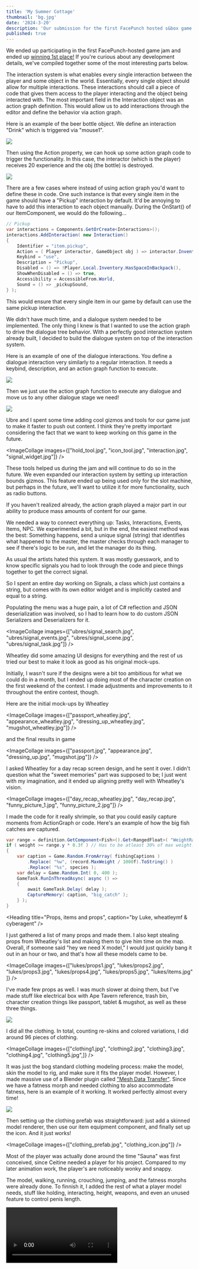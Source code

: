 ```yaml
---
title: 'My Summer Cottage'
thumbnail: 'bg.jpg'
date: '2024-3-20'
description: 'Our submission for the first FacePunch hosted s&box game jam'
published: true
---
```


We ended up participating in the first FacePunch-hosted game jam and ended up [winning 1st place!](https://asset.party/c/gamejam1/results) If you're curious about any development details, we've compiled together some of the most interesting parts below.

<Heading title="Interaction System" caption="by matek and ceitine" />

The interaction system is what enables every single interaction between the player and some object in the world. Essentially, every single object should allow for multiple interactions. These interactions should call a piece of code that gives them access to the player interacting and the object being interacted with. The most important field in the Interaction object was an action graph definition. This would allow us to add interactions through the editor and define the behavior via action graph.

Here is an example of the beer bottle object. We define an interaction "Drink" which is triggered via "mouse1".

<Img src="beer_interaction.jpg" />

Then using the Action property, we can hook up some action graph code to trigger the functionality. In this case, the interactor (which is the player) receives 20 experience and the obj (the bottle) is destroyed.

<Img src="beer_actiongraph.jpg" />

There are a few cases where instead of using action graph you'd want to define these in code. One such instance is that every single item in the game should have a "Pickup" interaction by default. It'd be annoying to have to add this interaction to each object manually. During the OnStart() of our ItemComponent, we would do the following...

```csharp
// Pickup
var interactions = Components.GetOrCreate<Interactions>();
interactions.AddInteraction( new Interaction()
{
	Identifier = "item.pickup",
	Action = ( Player interactor, GameObject obj ) => interactor.Inventory.GiveItem( this ),
	Keybind = "use",
	Description = "Pickup",
	Disabled = () => !Player.Local.Inventory.HasSpaceInBackpack(),
	ShowWhenDisabled = () => true,
	Accessibility = AccessibleFrom.World,
	Sound = () => _pickupSound,
} );
```

This would ensure that every single item in our game by default can use the same pickup interaction.

<Heading title="Dialogue System" caption="by matek" />

We didn't have much time, and a dialogue system needed to be implemented. The only thing I knew is that I wanted to use the action graph to drive the dialogue tree behavior. With a perfectly good interaction system already built, I decided to build the dialogue system on top of the interaction system.

Here is an example of one of the dialogue interactions. You define a dialogue interaction very similarly to a regular interaction. It needs a keybind, description, and an action graph function to execute.

<Img src="dialogue_interaction.jpg" />

Then we just use the action graph function to execute any dialogue and move us to any other dialogue stage we need!

<Img src="dialogue_actiongraph.jpg" />

<Heading title="Tools & Gizmos" caption="by ceitine and ubre" />

Ubre and I spent some time adding cool gizmos and tools for our game just to make it faster to push out content. I think they're pretty important considering the fact that we want to keep working on this game in the future.

<ImageCollage images={["hold_tool.jpg", "icon_tool.jpg", "interaction.jpg", "signal_widget.jpg"]} />

These tools helped us during the jam and will continue to do so in the future. We even expanded our interaction system by setting up interaction bounds gizmos. This feature ended up being used only for the slot machine, but perhaps in the future, we'll want to utilize it for more functionality, such as radio buttons.

If you haven't realized already, the action graph played a major part in our ability to produce mass amounts of content for our game.

<Heading h="h4" title="Signal Widget" caption="by ubre" />

We needed a way to connect everything up: Tasks, Interactions, Events, Items, NPC. We experimented a bit, but in the end, the easiest method was the best: Something happens, send a unique signal (string) that identifies what happened to the master, the master checks through each manager to see if there's logic to be run, and let the manager do its thing.

As usual the artists hated this system. It was mostly guesswork, and to know specific signals you had to look through the code and piece things together to get the correct signal.

So I spent an entire day working on Signals, a class which just contains a string, but comes with its own editor widget and is implicitly casted and equal to a string.

Populating the menu was a huge pain, a lot of C# reflection and JSON deserialization was involved, so I had to learn how to do custom JSON Serializers and Deserializers for it.

<ImageCollage images={["ubres/signal_search.jpg", "ubres/signal_events.jpg", "ubres/signal_scene.jpg", "ubres/signal_task.jpg"]} />

<Heading title="UI" caption="by wheatleymf, gio, matek and ceitine" />

Wheatley did some amazing UI designs for everything and the rest of us tried our best to make it look as good as his original mock-ups.

<Heading h="h4" title="Character Creation" caption="by ceitine and wheatleymf" />

Initially, I wasn't sure if the designs were a bit too ambitious for what we could do in a month, but I ended up doing most of the character creation on the first weekend of the contest. I made adjustments and improvements to it throughout the entire contest, though.

Here are the initial mock-ups by Wheatley

<ImageCollage images={["passport_wheatley.jpg", "appearance_wheatley.jpg", "dressing_up_wheatley.jpg", "mugshot_wheatley.jpg"]} />

and the final results in game

<ImageCollage images={["passport.jpg", "appearance.jpg", "dressing_up.jpg", "mugshot.jpg"]} />

<Heading h="h4" title="Day Recap" caption="by ceitine and wheatleymf" />

I asked Wheatley for a day recap screen design, and he sent it over. I didn't question what the "sweet memories" part was supposed to be; I just went with my imagination, and it ended up aligning pretty well with Wheatley's vision.

<ImageCollage images={["day_recap_wheatley.jpg", "day_recap.jpg", "funny_picture_1.jpg", "funny_picture_2.jpg"]} />

I made the code for it really shrimple, so that you could easily capture moments from ActionGraph or code. Here's an example of how the big fish catches are captured.

```csharp
var range = definition.GetComponent<Fish>().Get<RangedFloat>( "WeightRange" );
if ( weight >= range.y * 0.3f ) // Has to be atleast 30% of max weight.
{
	var caption = Game.Random.FromArray( fishingCaptions )
		.Replace( "%w", (record.MaxWeight / 1000f).ToString() )
		.Replace( "%s", species );
	var delay = Game.Random.Int( 0, 400 );
	GameTask.RunInThreadAsync( async () =>
	{
		await GameTask.Delay( delay );
		CaptureMemory( caption, "big_catch" );
	} );
}
```

<Heading title="Props, items and props", caption="by Luke, wheatleymf & cyberagent" />

<Heading h="h4" title="Lukes" />

I just gathered a list of many props and made them. I also kept stealing props from Wheatley's list and making them to give him time on the map. Overall, if someone said "hey we need X model," I would just quickly bang it out in an hour or two, and that's how all these models came to be.

<ImageCollage images={["lukes/props1.jpg", "lukes/props2.jpg", "lukes/props3.jpg", "lukes/props4.jpg", "lukes/props5.jpg", "lukes/items.jpg" ]} />

<Heading h="h4" title="Wheatley's" />

I've made few props as well. I was much slower at doing them, but I've made stuff like electrical box with Ape Tavern reference, trash bin, character creation things like passport, tablet & mugshot, as well as these three things.

<Img src="whmf/props.png" />

<Heading title="Clothing" caption="by Luke" />

I did all the clothing. In total, counting re-skins and colored variations, I did around 96 pieces of clothing.

<ImageCollage images={["clothing1.jpg", "clothing2.jpg", "clothing3.jpg", "clothing4.jpg", "clothing5.jpg",]} />

It was just the bog standard clothing modeling process: make the model, skin the model to rig, and make sure it fits the player model. However, I made massive use of a Blender plugin called ["Mesh Data Transfer"](https://mmemoli.gumroad.com/l/tOKEh). Since we have a fatness morph and needed clothing to also accommodate fatness, here is an example of it working. It worked perfectly almost every time!

<Img src="morph_transfer.gif" />

Then setting up the clothing prefab was straightforward: just add a skinned model renderer, then use our item equipment component, and finally set up the icon. And it just works!

<ImageCollage images={["clothing_prefab.jpg", "clothing_icon.jpg"]} />

<Heading title="Player" caption="by Grodbert" />

Most of the player was actually done around the time "Sauna" was first conceived, since Ceitine needed a player for his project. Compared to my later animation work, the player's are noticeably wonky and snappy.

The model, walking, running, crouching, jumping, and the fatness morphs were already done. To finnish it, I added the rest of what a player model needs, stuff like holding, interacting, height, weapons, and even an unused feature to control penis length.

<Video src="grods/player.mp4" />

Since the camera was attached to the world model's head, I wasn't given much freedom with the movements in the animations, which resulted in some tame looking attacks, actions, and poses. Hopefully our next project will have a separate first/third person.

<Heading title="Animals" caption="by Grodbert" />

The forest needed some life, and I needed some work, so Ceitine gave me a list of typical Finnish animals: Elk, Foxes, and Hares. Unfortunately, nobody told me that in Finland they call Moose "Elks." Luckily, my plan was to have a versatile base and retexture to add more variety: Reindeers, Moose, and actual Elks, even though they aren't found in Finland. But nobody will care!

Hares were useful "early game" animals that could be killed with the BB gun, and Foxes hunt hares and steal your fish. I'm happy I got to practice a lot with sculpting, rigging, and animating; I was really lacking in those departments.

<ImageCollage images={["grods/elkanims.gif", "grods/hareanims.gif", "grods/foxanims.gif"]} />

<Heading title="Environment Art" caption="by wheatleymf" />

I ended up making environment art for this game, as well as UI design. That includes a bunch of materials, some hard surface props, some nature props like rocks, cliffs, and trees, the whole UI, and some shader work like terrain and cliff shaders.

<Heading h="h3" title="Terrain" />

Terrain used in "My Summer Cottage" is a custom implementation that is done mostly in Hammer. When we started working on this game, Matt's terrain system wasn't released yet, so it made sense to rely on ourselves. There were many experiments with it -- chunking, procedural grass with distance and frustum culling, and some other fancy things, but after all, the final terrain is just one big mesh. It's lazy, it's stupid, but it was a thing that worked best and didn't require too much time to implement into the game.

<Img src="whmf/terrain.png" />

Terrain is done in **World Creator 2**. Once it's done, I'd just export the .obj file and splat map image, then finalize it in Blender. The resolution of this mesh was low enough to effortlessly add it into Hammer, and when I needed to adjust the terrain for buildings and cliffs, I could easily convert the model into editable Hammer mesh with no issues. I really, really like this feature.

I've added a few little details into the shader as well so it wouldn't look too bad, such as color variance and shoreline wetness so it'd look "wet" at the water level.

<Video src="whmf/sbox-dev_dXuyFSVnmc.mp4" />
<Video src="whmf/sbox-dev_eTEqv5U0nB.mp4" />

As for textures and other stuff, it was done with a quickly crafted shader. Nothing fancy about it -- you just import splat data in RGBA format and then set up each splat color, normal, and roughness maps. To avoid stretching on slopes, terrain uses triplanar mapping. For slightly better shading and details, I've added pre-baked normal and AO maps from a higher resolution version of this terrain mesh.

<Heading h="h3" title="Materials" />

All materials are done in Substance Designer, and as some of you might already know, all of them were initially made in 2K resolution. Why? Well, it's just easier to add details and generate more accurate AO maps when your heightmap is in high resolution. Let me show you some of my favorite ones.

<Img src="whmf/materials.jpg" />

Once a new material is complete, I'd go to Photoshop and process each texture. I'd combine albedo and AO maps, downscale to 256x256, then apply indexed colors. Sometimes I did that with normal and roughness maps too. To reduce inaccurate and "blurry" normals, I often had to disable normal map compression in material settings. That's probably not a good idea, but I hope it wasn't too bad considering that the total size of My Summer Cottage is ~300MB.

Most materials (in their original resolution) will be later uploaded to asset.party. I can't promise an exact date though, as I'm still dealing with fever dreams about Hammer and trying to solve issues I've encountered this month.

<Heading h="h3" title="Nature — Foliage" />
<ImageCollage images={["whmf/trees2.jpg", "whmf/trees1.jpg"]} />

Hunting is an important part of the game, so the forest had to look at least somewhat acceptable. So I made 7 tree variants: three types of oak trees and four spruce trees. Oak trees were mainly used in areas like the town and cottages, while spruce trees were in the "wild" area. I also wanted to do grass, but unfortunately, I couldn't come up with a nice solution for it before we ran out of time. I'll try figuring this out later.

<Heading h="h3" title="Nature — Cliffs and Rocks" />
<Img src="whmf/rocks.jpg" />

Something I knew should be added are cliffs and rocks. Rocks are made with Blender and stack of Displace modifiers with voronoi & other noise generators. But there's also a cliff shader and it's a little bit more conchplex.

<Video src="whmf/sbox-dev_fFTPvJPZNi.mp4" />

I wrote a cliff shader that would improve control over their visuals. Basically, first I do a high-poly cliff mesh in blender, bake it into game-ready lowpoly variant, make LODs. Then, since I do everything in Marmoset Toolbag, I'm also creating there 3 mesh data maps - peaks (curvature), cavity map and direction map. That's it, nothing else for this cliff required! Actual textures and other stuff on this mesh are applied with a shader. This is how material editor looks like.

<ImageCollage images={["whmf/cliffshader.png", "whmf/cliffshader2.png"]} />

Cliff shader will be uploaded to asset.party later, too. There are a few things I'd like to improve before that, and provide better documentation how to use it and how can you generate mesh data maps.

<Heading h="h3" title="Town" />
<Img src="whmf/town.png" />

Town was done in a super short amount of time so forgive me for making it look pretty bland and empty. I've started with adding buildings that are important for the gameplay -- gas station, shop, bar, and fishing shop. Once shape was complete, I have finnished texturing on the next day and then moved onto filling the entire town with decorative buildings and apartments.

<ImageCollage images={["whmf/town3.png", "whmf/town2.png", "whmf/town1.png"]} />

Nearly everything is filled with props made by Luke, he really saved my ass here and helped to make town feel more like a... town. Some stuff like trash bags, road signs and mail boxes are made by Cyber. Working with such limited timeframes takes many hours and it can feel pressuring, so I couldn't resist adding some dumb easter eggs.

<Img src="whmf/things.png" />

I don't think anybody asked me to make the town as large as I did, because initially the plan was just a market, gas station and few points of interest, not an actual town. But I believed that we can do better stuff than just few shitshacks. I had like 4-5 hours of sleep last week and it did fuck up my health a little though. I'm getting old...

<Heading h="h3" title="Police Station" />
This game technically begins with police discovering you butt naked in forest, with no documents with you. That's the entire reason why you have to give your character a name, appearance and choose some starter clothes. Let me show you something that wasn't used in final game though — a corridor. You'd start in one of these cells and then follow the police officer.

<ImageCollage images={["whmf/police1.png", "whmf/police2.png"]} />

This was the first map thing I've made for this game, and it was quite helpful to decide which materials I need to add into the game. This is where Luke and I made first batch of props that I'd later use everywhere on the map.

<Img src="whmf/police3.png" />

<Heading title="Particles" caption="by Luke" />
Initially, we utilized legacy particles, but encountered issues with particle positions resetting to the world origin and occasional extreme random sporadic lag when setting control points.

So instead I taught myself the new particle system and attempted to work around its limitations. While I'm not entirely satisfied with the results and felt restricted, it serves its purpose.

Additionally, I created custom sprites for our particles, including both animated and static variations.

Here are the finaly particles, along with some unused particles.
<ImageCollage images={["particles/blood.gif", "particles/coins.gif", "particles/dirrect_steam.gif", "particles/floor_steam.gif", "particles/dust.gif", "particles/piss.gif", "particles/piss_indication.gif", "particles/splash.gif", "particles/stinky.gif", "particles/twinkle.gif" ]} />

<Heading title="Models" caption="by CyberAgent" />

I am somewhat of a noob modeler. I love modeling, but I never got into texturing. I would just shrimply make models and never texture them, terrified of the idea of ruining what I had created with poor textures. I wanted to get over that fear for this game jam, so I had the help of Luke, Wheatley, and Grodbert teach me the ways of their texturing and how shrimple and fun it could be. I want to continue to do more modeling for future stuff, so I will continue to model for future updates in My Summer Cottage.

<ImageCollage images={["cyberairhorn.png", "cyberammo.png", "cyberaxe.png", "cybercollage.png", "cybercrate.png", "cyberflash.png", "cybermeat.png" ]} />

The best way I learned to make decent PSX-style models that could be near the same level as Wheatley's was to use Photoshop to texture. I'd resize the image to 128 x 128, or 256 x 256 if it was a big item, then change the Photoshop mode to indexed color. This would create a really good effect, as you can see on most of my models they came out to be very stylized to what we were doing.

In the future, I want to try what Wheatley does, by making high-quality models, then compressing them down. I think it gives it a really high-quality look even though it's PSX style. It's something new and fresh.

<Heading title="NPCs" caption="by ubre" />
NPCs were a huge headache, as with every game jam I spend an absurd amount of time on NPCs.

First off there's the question of pathfinding, our NPCs don't use pathfinding because Navmesh doesn't generate on such a big and conchplex map, we could've gotten away with it if there were no trees.
What I implemented instead is an obstacle avoidance behaviour which surprisingly works well in our setting: It won't solve mazes, but it will enter buildings and avoid anything that's in the way.

Unfortunately it's expensive, I can't just snap the NPC on the navmesh which already took collisions and terrain into account.
I have to actually check what's around the NPC and use a very expensive MoveHelper to make it navigate the world, which is why you lag inside of the city despit the aggressive culling, we can't really have more than 5 active NPCs without the FPS being impacted. In the future I'll rework it not to use MoveHelpers which are usually reserved for player controllers.

For the actual brain of the NPC, ActionGraph was the choice from the beginning, but I initially bit off more than I could chew by attempting to implement a full-on behaviour tree inside of it.

When that and all other options didn't work out, I wrote down everything NPCs needed to do and realized it wasn't much, so I just had the following actions to attach ActionGraphs to: `OnIdle`, `OnEnemyDetected`, `OnEnemyAttacked`, `OnEnemyEscaped`, `OnSpawn`, `OnDeath`. Everything else was either a node or property.

<ImageCollage images={["ubres/peeper_follow.jpg", "ubres/peeper_escape.jpg"]} />
The logic for the creepy peeper following you and the logic for attacking you

<Heading title="Events" caption="by ubre" />
To correctly simulate the average finnish day we had to include events, ranging from mildly annoying to batshit insane. Of course it was mostly set up with ActionGraph, all it needed was a bunch of custom nodes and components.

<Img src="ubres/event_setup.jpg", caption="The Driver Jacket event" />

Every event is already placed in the scene disabled, at the start of each day it's enabled. To make working in the scene less shit when there's a lot of events, every component and child in an event is disabled until you select it through the handler placed in the world.

If the start-state of the event is different from the end-state (For example something that moves or spawns npcs) then the initial state will be serialized, and when the event restarts it will be deserialized and reinstantiated after deleting the old one.

<Img src="ubres/event_aliens.jpg", caption="ActionGraph for the UFO event" />

<Heading title="Yapping" caption="by Cyberagent" />

I wrote a lot of story tasks, that sorta made it in, but due to time constraints, a lot didn't end up making it in. In a future update, I am going to get with everyone and add all the story tasks.
Here is a glimpse of whats to come.
<Img src="https://i.imgur.com/1MPyjjg.png" />

I want to be a big studio game designer/producer one day, so I tried to do a lot of play-testing and feedback to my team on what I think would make it, and what wouldnt, as well as suggesting mechanics to add to make the game more interesting.

Don't get me wrong. Small Fish is a strong group, and we have many talented people. Way more talented than me, but I got a little nervous towards the last couple weeks that we weren't play testing enough. So I made it my lifes goal to test whenever possible and give feedback on errors and scope creep. I also tried to keep everyones head on straight about what they could and couldnt do. I wanted to make sure we could keep the project within the scope we had set for it.

I don't know if I managed to help out by all the micro managing I did on everyone, but I like to think that it helped greatly and made everyone realize what we could feasibly get done in time.

Other than that I am so proud of the work we did. My group is so talented and I am filled with joy everyday to be apart of it, and how special the group is makes me happier than i've ever been.

Thank you Small Fish.

<Heading title="What comes after?" caption="by ubre" />

We'll be taking a break for a while, and I'll get back to Fish School soon after.

As for My Summer Cottage, we eventually plan on releasing it on Steam, but there's a lot of work left to do.
We have a lot that was scrapped, including systems and a story, some of these are already in the game but not hooked up to anything!

We want to first fix any leftover bugs, work on the performance as much as we can, and then expand some systems so they're not shit.
Initially we planned on having hundreds of events and a month long story, but clearly we never got that far.
We have it all written down too! So what's left now is to implement it all.

See you soon!

`&gt;&lt;&#40;&#40;&#40;&deg;&gt;`
